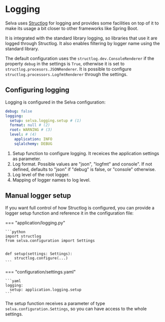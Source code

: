 # Logging

Selva uses [Structlog](https://pypi.org/project/structlog/) for logging and provides
some facilities on top of it to make its usage a bit closer to other frameworks
like Spring Boot.

It is integrated with the standard library logging, so libraries that use it are logged
through Structlog. It also enables filtering by logger name using the standard library.

The default configuration uses the `structlog.dev.ConsoleRenderer` if the property
`debug` in the settings is `True`, otherwise it is set to `structlog.procesors.JSONRenderer`.
It is possible to configure `structlog.processors.LogfmtRenderer` through the settings.

## Configuring logging

Logging is configured in the Selva configuration:

```yaml
debug: false
logging:
  setup: selva.logging.setup # (1)
  format: null # (2) 
  root: WARNING # (3)
  level: # (4)
    application: INFO
    sqlalchemy: DEBUG
```

1.  Setup function to configure logging. It receices the application settings as parameter.
2.  Log format. Possible values are "json", "logfmt" and console". If not defined,
    defaults to "json" if "debug" is false, or "console" otherwise.
3.  Log level of the root logger.
4.  Mapping of logger names to log level.

## Manual logger setup

If you want full control of how Structlog is configured, you can provide a logger setup
function and reference it in the configuration file:

=== "application/logging.py"

    ```python
    import structlog
    from selva.configuration import Settings
    
    
    def setup(settings: Settings):
        structlog.configure(...)
    ```

=== "configuration/settings.yaml"

    ```yaml
    logging:
      setup: application.logging.setup
    ```

The setup function receives a parameter of type `selva.configuration.Settings`,
so you can have access to the whole settings.
